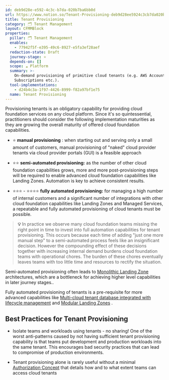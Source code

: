 ```yaml
---
id: deb9d28e-e592-4c3c-b7da-020b7ba6bb0d
url: https://www.notion.so/Tenant-Provisioning-deb9d28ee5924c3cb7da020b7ba6bb0d
title: Tenant Provisioning
category: 🗂 Tenant Management
layout: CFMMBlock
properties:
  pillar: 🗂 Tenant Management
  enables:
    - 77942f5f-e395-49c6-8927-e5fa3ef28aef
  redaction-state: Draft
  journey-stage: ⭐️
  depends-on: []
  scope: ☁️ Platform
  summary: >-
    On-demand provisioning of primitive cloud tenants (e.g. AWS Accounts, Azure
    Subscriptions etc.).
  tool-implementations:
    - d24b4c3a-1f97-4426-8999-f82a97bf1e75
  name: Tenant Provisioning
---
```


Provisioning tenants is an obligatory capability for providing cloud foundation services on any cloud platform. Since it's so quintessential, practitioners should consider the following implementation maturities as they are growing the overall maturity of offered cloud foundation capabilities.

- ⭐️ **manual provisioning** : when starting out and serving only a small amount of customers, manual provisioning of "naked" cloud provider tenants via cloud provider portals (GUI) is a feasible approach

- ⭐️⭐️ **semi-automated provisioning:** as the number of other cloud foundation capabilities grows, more and more post-provisioning steps will be required to enable advanced cloud foundation capabilities like Landing Zones. Automation is key to achieve consistent results.

- ⭐️⭐️⭐️ - ⭐️⭐️⭐️⭐️ **fully automated provisioning:** for managing a high number of internal customers and a significant number of integrations with other cloud foundation capabilities like Landing Zones and Managed Services, a repeatable and fully automated provisioning of cloud tenants must be possible.

> **💡** In practice we observe many cloud foundation teams missing the right point in time to invest into full automation capabilities for tenant provisioning. This occurs because each time of adding "just one more manual step" to a semi-automated process feels like an insignificant decision. However the compounding effect of these decisions together with increasing internal demand burdens cloud foundation teams with operational chores. The burden of these chores eventually leaves teams with too little time and resources to rectify the situation.

Semi-automated provisioning often leads to [Monolithic Landing Zone](/maturity-model/tenant-management/monolithic-landing-zone.md) architectures, which are a bottleneck for achieving higher level capabilities in later journey stages..

Fully automated provisioning of tenants is a pre-requisite for more advanced capabilities like [Multi-cloud tenant database integrated with lifecycle management](/maturity-model/tenant-management/multi-cloud-tenant-database-integrated-with-lifecycle-management.md) and [Modular Landing Zones](/maturity-model/tenant-management/modular-landing-zones.md) .

## Best Practices for Tenant Provisioning

- Isolate teams and workloads using tenants - no sharing! One of the worst anti-patterns caused by not having sufficient tenant provisioning capability is that teams put development and production workloads into the same tenant. This encourages bad security practices that can lead to compromise of production environments.

- Tenant provisioning alone is rarely useful without a minimal [Authorization Concept](/maturity-model/iam/authorization-concept.md) that details how and to what extent teams can access cloud tenants